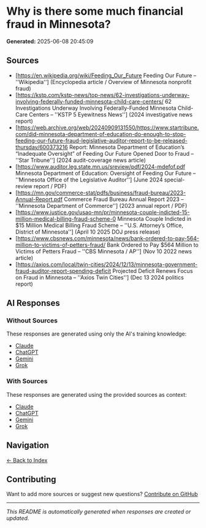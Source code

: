 # Why is there some much financial fraud in Minnesota?

**Generated:** 2025-06-08 20:45:09

## Sources

* [https://en.wikipedia.org/wiki/Feeding_Our_Future Feeding Our Future – ''Wikipedia''] (Encyclopedia article / Overview of Minnesota nonprofit fraud)
* [https://kstp.com/kstp-news/top-news/62-investigations-underway-involving-federally-funded-minnesota-child-care-centers/ 62 Investigations Underway Involving Federally-Funded Minnesota Child-Care Centers – ''KSTP 5 Eyewitness News''] (2024 investigative news report)
* [https://web.archive.org/web/20240909131550/https://www.startribune.com/did-minnesota-department-of-education-do-enough-to-stop-feeding-our-future-fraud-legislative-auditor-report-to-be-released-thursday/600373216 Report: Minnesota Department of Education’s “Inadequate Oversight” of Feeding Our Future Opened Door to Fraud – ''Star Tribune''] (2024 audit-coverage news article)
* [https://www.auditor.leg.state.mn.us/sreview/pdf/2024-mdefof.pdf Minnesota Department of Education: Oversight of Feeding Our Future – ''Minnesota Office of the Legislative Auditor''] (June 2024 special-review report / PDF)
* [https://mn.gov/commerce-stat/pdfs/business/fraud-bureau/2023-Annual-Report.pdf Commerce Fraud Bureau Annual Report 2023 – ''Minnesota Department of Commerce''] (2023 annual report / PDF)
* [https://www.justice.gov/usao-mn/pr/minnesota-couple-indicted-15-million-medical-billing-fraud-scheme-0 Minnesota Couple Indicted in $15 Million Medical Billing Fraud Scheme – ''U.S. Attorney’s Office, District of Minnesota''] (April 10 2025 DOJ press release)
* [https://www.cbsnews.com/minnesota/news/bank-ordered-to-pay-564-million-to-victims-of-petters-fraud/ Bank Ordered to Pay $564 Million to Victims of Petters Fraud – ''CBS Minnesota / AP''] (Nov 10 2022 news article)
* [https://axios.com/local/twin-cities/2024/12/13/minnesota-government-fraud-auditor-report-spending-deficit Projected Deficit Renews Focus on Fraud in Minnesota – ''Axios Twin Cities''] (Dec 13 2024 politics report)


## AI Responses

### Without Sources
These responses are generated using only the AI's training knowledge:

- [Claude](response-claude-default.md)
- [ChatGPT](response-chatgpt-default.md)
- [Gemini](response-gemini-default.md)
- [Grok](response-grok-default.md)

### With Sources
These responses are generated using the provided sources as context:

- [Claude](response-claude-sources.md)
- [ChatGPT](response-chatgpt-sources.md)
- [Gemini](response-gemini-sources.md)
- [Grok](response-grok-sources.md)

## Navigation

[← Back to Index](../README.md)

## Contributing

Want to add more sources or suggest new questions? [Contribute on GitHub](https://github.com/justinwest/SuggestedSources)

---

*This README is automatically generated when responses are created or updated.*
